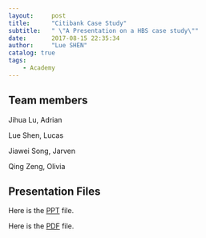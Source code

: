 ```yaml
---
layout:     post
title:      "Citibank Case Study"
subtitle:   " \"A Presentation on a HBS case study\""
date:       2017-08-15 22:35:34
author:     "Lue SHEN"
catalog: true
tags:
    - Academy
---
```


## Team members
Jihua Lu, Adrian

Lue Shen, Lucas

Jiawei Song, Jarven

Qing Zeng, Olivia

## Presentation Files
Here is the <a href="/img/in-post/CitibankCaseStudy.pptx">PPT</a> file.

Here is the <a href="/img/in-post/CitibankCaseStudy.pdf">PDF</a> file.

